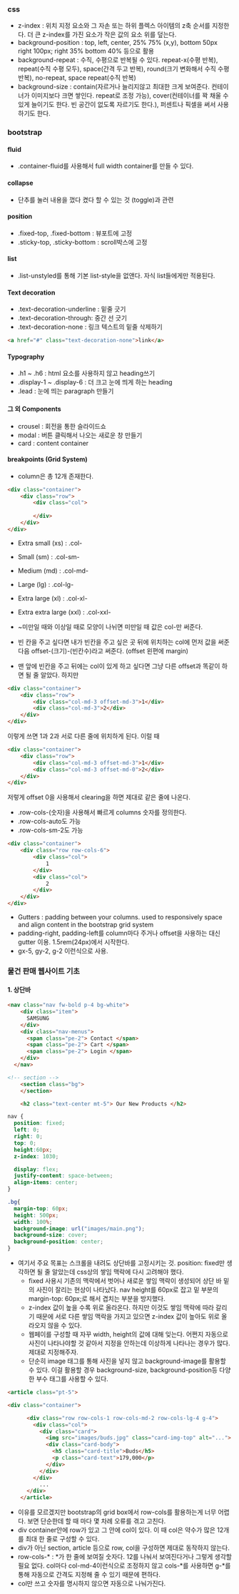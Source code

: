### css

- z-index : 위치 지정 요소와 그 자손 또는 하위 플렉스 아이템의 z축 순서를 지정한다. 더 큰 z-index를 가진 요소가 작은 값의 요소 위를 덮는다.
- background-position :  top, left, center, 25% 75% (x,y), bottom 50px right 100px; right 35% bottom 40% 등으로 활용
- background-repeat : 수직, 수평으로 반복될 수 있다. repeat-x(수평 반복), repeat(수직 수평 모두), space(간격 두고 반복), round(크기 변화해서 수직 수평 반복), no-repeat, space repeat(수직 반복)
- background-size : contain(자르거나 늘리지않고 최대한 크게 보여준다. 컨테이너가 이미지보다 크면 쌓인다. repeat로 조정 가능), cover(컨테이너를 꽉 채울 수 있게 늘이기도 한다. 빈 공간이 없도록 자르기도 한다.), 퍼센트나 픽셀을 써서 사용하기도 한다.



### bootstrap

#### fluid

- .container-fluid를 사용해서 full width container를 만들 수 있다.



#### collapse

- 단추를 눌러 내용을 껐다 켰다 할 수 있는 것 (toggle)과 관련



#### position

- .fixed-top, .fixed-bottom : 뷰포트에 고정
- .sticky-top, .sticky-bottom : scroll박스에 고정



#### list

- .list-unstyled를 통해 기본 list-style을 없앤다. 자식 list들에게만 적용된다.



#### Text decoration

- .text-decoration-underline : 밑줄 긋기
- .text-decoration-through: 중간 선 긋기
- .text-decoration-none : 링크 텍스트의 밑줄 삭제하기

```html
<a href="#" class="text-decoration-none">link</a>
```



#### Typography

- .h1 ~ .h6 : html 요소를 사용하지 않고 heading쓰기
- .display-1 ~ .display-6 : 더 크고 눈에 띄게 하는 heading
- .lead : 눈에 띄는 paragraph 만들기



#### 그 외 Components

- crousel : 회전을 통한 슬라이드쇼
- modal : 버튼 클릭해서 나오는 새로운 창 만들기
- card : content container



#### breakpoints (Grid System)

- column은 총 12개 존재한다.

```html
<div class="container">
    <div class="row">
        <div class="col">
            
        </div>
    </div>
</div>
```

- Extra small (xs) : .col-
- Small (sm) : .col-sm-
- Medium (md) : .col-md-
- Large (lg) : .col-lg-
- Extra large (xl) : .col-xl-
- Extra extra large (xxl) : .col-xxl-



- ~미만일 때와 이상일 때로 모양이 나뉘면 미만일 때 값은 col-만 써준다.
- 빈 칸을 주고 싶다면 내가 빈칸을 주고 싶은 곳 뒤에 위치하는 col에 먼저 값을 써준 다음 offset-(크기)-(빈칸수)라고 써준다. (offset 왼편에 margin)
- 맨 앞에 빈칸을 주고 뒤에는 col이 있게 하고 싶다면 그냥 다른 offset과 똑같이 하면 될 줄 알았다. 하지만

```html
<div class="container">
    <div class="row">
        <div class="col-md-3 offset-md-3">1</div>
        <div class="col-md-3">2</div>
    </div>
</div>
```

이렇게 쓰면 1과 2과 서로 다른 줄에 위치하게 된다. 이럴 때

```html
<div class="container">
    <div class="row">
        <div class="col-md-3 offset-md-3">1</div>
        <div class="col-md-3 offset-md-0">2</div>
    </div>
</div>
```

저렇게 offset 0을 사용해서 clearing을 하면 제대로 같은 줄에 나온다.



- .row-cols-(숫자)을 사용해서 빠르게 columns 숫자를 정의한다.
- .row-cols-auto도 가능
- .row-cols-sm-2도 가능

```html
<div class="container">
    <div class="row row-cols-6">
        <div class="col">
            1
        </div>
        <div class="col">
            2
        </div>
    </div>
</div>
```



- Gutters : padding between your columns. used to responsively space and align content in the bootstrap grid system
- padding-right, padding-left를 column마다 주거나 offset을 사용하는 대신 gutter 이용. 1.5rem(24px)에서 시작한다.
- gx-5, gy-2, g-2 이런식으로 사용.



### 물건 판매 웹사이트 기초

#### 1. 상단바

```html
<nav class="nav fw-bold p-4 bg-white">
    <div class="item">
      SAMSUNG
    </div>
    <div class="nav-menus">
      <span class="pe-2"> Contact </span>
      <span class="pe-2"> Cart </span>
      <span class="pe-2"> Login </span>
    </div>
  </nav>

<!-- section -->
    <section class="bg">
    </section>

    <h2 class="text-center mt-5"> Our New Products </h2>
```



```css
nav {
  position: fixed;
  left: 0;
  right: 0;
  top: 0;
  height:60px;
  z-index: 1030;

  display: flex;
  justify-content: space-between;
  align-items: center;
}

.bg{
  margin-top: 60px;
  height: 500px;
  width: 100%;
  background-image: url("images/main.png");
  background-size: cover;
  background-position: center;
}
```

- 여기서 주요 목표는 스크롤을 내려도 상단바를 고정시키는 것. position: fixed만 생각하면 될 줄 알았는데 css상의 쌓임 맥락에 다시 고려해야 했다.
  - fixed 사용시 기존의 맥락에서 벗어나 새로운 쌓임 맥락이 생성되어 상단 바 밑의 사진이 잘리는 현상이 나타났다. nav height를 60px로 잡고 밑 부분의 margin-top: 60px;로 해서 겹치는 부분을 방지했다.
  - z-index 값이 높을 수록 위로 올라온다. 하지만 이것도 쌓임 맥락에 따라 갈리기 때문에 서로 다른 쌓임 맥락을 가지고 있으면 z-index 값이 높아도 위로 올라오지 않을 수 있다.
  - 웹페이를 구성할 때 자꾸 width, height의 값에 대해 잊는다. 어쩐지 자동으로 사진이 나타나야할 것 같아서 지정을 안하는데 이상하게 나타나는 경우가 많다. 제대로 지정해주자.
  - 단순히 image 태그를 통해 사진을 넣지 않고 background-image를 활용할 수 있다. 이걸 활용할 경우 background-size, background-position등 다양한 부수 태그를 사용할 수 있다.



```html
<article class="pt-5">

<div class="container">

      <div class="row row-cols-1 row-cols-md-2 row-cols-lg-4 g-4">
        <div class="col">
          <div class="card">
            <img src="images/buds.jpg" class="card-img-top" alt="...">
            <div class="card-body">
              <h5 class="card-title">Buds</h5>
              <p class="card-text">179,000</p>
            </div>
          </div>
        </div>
          ...
      </div>
    </article>
```

- 이유를 모르겠지만 bootstrap의 grid box에서 row-cols를 활용하는게 너무 어렵다. 보면 단순한데 할 때 마다 몇 차례 오류를 겪고 고친다.
- div container안에 row가 있고 그 안에 col이 있다. 이 때 col은 약수가 많은 12개를 최대 한 줄로 구성할 수 있다. 
- div가 아닌 section, article 등으로 row, col을 구성하면 제대로 동작하지 않는다.
- row-cols-* : *가 한 줄에 보여질 숫자다. 12를 나눠서 보여진다거나 그렇게 생각할 필요 없다. col마다 col-md-4이런식으로 조정하지 않고 cols-*를 사용하면 g-*를 통해 자동으로 간격도 지정해 줄 수 있기 때문에 편하다. 
- col만 쓰고 숫자를 명시하지 않으면 자동으로 나눠가진다.